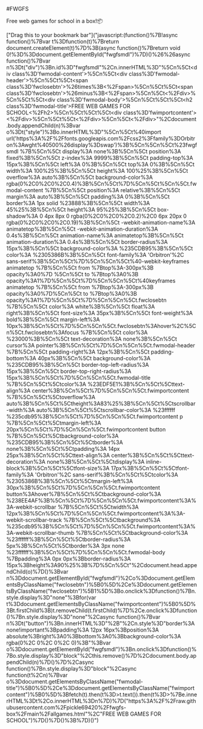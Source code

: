 #FWGFS

Free web games for school in a box!📦

["Drag this to your bookmark bar"]("javascript:(function()%7B!async function()%7Bvar t%3Dfunction(t)%7Breturn document.createElement(t)%7D%3B(async function()%7Breturn void 0!%3D%3Ddocument.getElementById("fwgfsmdl")%7D)()%26%26async function()%7Bvar n%3Dt("div")%3Bn.id%3D"fwgfsmdl"%2Cn.innerHTML%3D"%5Cn%5Ct<div class%3D'fwmodal-content'>%5Cn%5Ct<div class%3D'fwmodal-header'>%5Cn%5Ct%5Ct<span class%3D'fwclosebtn'>%26times%3B<%2Fspan>%5Cn%5Ct%5Ct<span class%3D'fwclosebtn'>%26minus%3B<%2Fspan>%5Cn%5Ct<%2Fdiv>%5Cn%5Ct%5Ct<div class%3D'fwmodal-body'>%5Cn%5Ct%5Ct%5Ct<h2 class%3D'fwmodal-title'>FREE WEB GAMES FOR SCHOOL<%2Fh2>%5Cn%5Ct%5Ct%5Ct<div class%3D'fwimportcontent'><%2Fdiv>%5Cn%5Ct%5Ct<%2Fdiv>%5Cn%5Ct<%2Fdiv>"%2Cdocument.body.appendChild(n)%3Bvar o%3Dt("style")%3Bo.innerHTML%3D"%5Cn%5Ct%40import url('https%3A%2F%2Ffonts.googleapis.com%2Fcss2%3Ffamily%3DOrbitron%3Awght%40500%26display%3Dswap')%3B%5Cn%5Cn%5Ct%23fwgfsmdl %7B%5Cn%5Ct  display%3A none%3B%5Cn%5Ct  position%3A fixed%3B%5Cn%5Ct  z-index%3A 9999%3B%5Cn%5Ct  padding-top%3A 15px%3B%5Cn%5Ct  left%3A 0%3B%5Cn%5Ct  top%3A 0%3B%5Cn%5Ct  width%3A 100%25%3B%5Cn%5Ct  height%3A 100%25%3B%5Cn%5Ct  overflow%3A auto%3B%5Cn%5Ct  background-color%3A rgba(0%2C0%2C0%2C0.4)%3B%5Cn%5Ct%7D%5Cn%5Ct%5Cn%5Ct.fwmodal-content %7B%5Cn%5Ct  position%3A relative%3B%5Cn%5Ct  margin%3A auto%3B%5Cn%5Ct  padding%3A 0%3B%5Cn%5Ct  border%3A 1px solid %23888%3B%5Cn%5Ct  width%3A 45%25%3B%5Cn%5Ct  height%3A 95%25%3B%5Cn%5Ct  box-shadow%3A 0 4px 8px 0 rgba(0%2C0%2C0%2C0.2)%2C0 6px 20px 0 rgba(0%2C0%2C0%2C0.19)%3B%5Cn%5Ct  -webkit-animation-name%3A animatetop%3B%5Cn%5Ct  -webkit-animation-duration%3A 0.4s%3B%5Cn%5Ct  animation-name%3A animatetop%3B%5Cn%5Ct  animation-duration%3A 0.4s%3B%5Cn%5Ct  border-radius%3A 15px%3B%5Cn%5Ct  background-color%3A %235CDB95%3B%5Cn%5Ct  color%3A %2305386B%3B%5Cn%5Ct  font-family%3A 'Orbitron'%2C sans-serif%3B%5Cn%5Ct%7D%5Cn%5Cn%5Ct%40-webkit-keyframes animatetop %7B%5Cn%5Ct  from %7Btop%3A-300px%3B opacity%3A0%7D %5Cn%5Ct  to %7Btop%3A0%3B opacity%3A1%7D%5Cn%5Ct%7D%5Cn%5Cn%5Ct%40keyframes animatetop %7B%5Cn%5Ct  from %7Btop%3A-300px%3B opacity%3A0%7D%5Cn%5Ct  to %7Btop%3A0%3B opacity%3A1%7D%5Cn%5Ct%7D%5Cn%5Cn%5Ct.fwclosebtn %7B%5Cn%5Ct  color%3A white%3B%5Cn%5Ct  float%3A right%3B%5Cn%5Ct  font-size%3A 35px%3B%5Cn%5Ct  font-weight%3A bold%3B%5Cn%5Ct  margin-left%3A 10px%3B%5Cn%5Ct%7D%5Cn%5Cn%5Ct.fwclosebtn%3Ahover%2C%5Cn%5Ct.fwclosebtn%3Afocus %7B%5Cn%5Ct  color%3A %23000%3B%5Cn%5Ct  text-decoration%3A none%3B%5Cn%5Ct  cursor%3A pointer%3B%5Cn%5Ct%7D%5Cn%5Cn%5Ct.fwmodal-header %7B%5Cn%5Ct  padding-right%3A 12px%3B%5Cn%5Ct  padding-bottom%3A 40px%3B%5Cn%5Ct  background-color%3A %235CDB95%3B%5Cn%5Ct  border-top-left-radius%3A 15px%3B%5Cn%5Ct  border-top-right-radius%3A 15px%3B%5Cn%5Ct%7D%5Cn%5Cn%5Ct.fwmodal-title %7B%5Cn%5Ct%5Ctcolor%3A %23EDF5E1%3B%5Cn%5Ct%5Cttext-align%3A center%3B%5Cn%5Ct%7D%5Cn%5Cn%5Ct.fwimportcontent %7B%5Cn%5Ct%5Ctoverflow%3A auto%3B%5Cn%5Ct%5Ctheight%3A83%25%3B%5Cn%5Ct%5Ctscrollbar-width%3A auto%3B%5Cn%5Ct%5Ctscrollbar-color%3A %23ffffff %235cdb95%3B%5Cn%5Ct%7D%5Cn%5Cn%5Ct.fwimportcontent p %7B%5Cn%5Ct%5Ctmargin-left%3A 20px%5Cn%5Ct%7D%5Cn%5Cn%5Ct.fwimportcontent button %7B%5Cn%5Ct%5Ctbackground-color%3A %235CDB95%3B%5Cn%5Ct%5Ctborder%3A none%3B%5Cn%5Ct%5Ctpadding%3A 14px 25px%3B%5Cn%5Ct%5Cttext-align%3A center%3B%5Cn%5Ct%5Cttext-decoration%3A none%3B%5Cn%5Ct%5Ctdisplay%3A inline-block%3B%5Cn%5Ct%5Ctfont-size%3A 17px%3B%5Cn%5Ct%5Ctfont-family%3A 'Orbitron'%2C sans-serif%3B%5Cn%5Ct%5Ctcolor%3A %2305386B%3B%5Cn%5Ct%5Ctmargin-left%3A 30px%3B%5Cn%5Ct%7D%5Cn%5Cn%5Ct.fwimportcontent button%3Ahover%7B%5Cn%5Ct%5Ctbackground-color%3A %238EE4AF%3B%5Cn%5Ct%7D%5Cn%5Cn%5Ct.fwimportcontent%3A%3A-webkit-scrollbar %7B%5Cn%5Ct%5Ctwidth%3A 12px%3B%5Cn%5Ct%7D%5Cn%5Cn%5Ct.fwimportcontent%3A%3A-webkit-scrollbar-track %7B%5Cn%5Ct%5Ctbackground%3A %235cdb95%3B%5Cn%5Ct%7D%5Cn%5Cn%5Ct.fwimportcontent%3A%3A-webkit-scrollbar-thumb %7B%5Cn%5Ct%5Ctbackground-color%3A %23ffffff%3B%5Cn%5Ct%5Ctborder-radius%3A 5px%3B%5Cn%5Ct%5Ctborder%3A 3px none %23ffffff%3B%5Cn%5Ct%7D%5Cn%5Cn%5Ct.fwmodal-body %7Bpadding%3A 0px 0px%3Bborder-radius%3A 15px%3Bheight%3A90%25%3B%7D%5Cn%5Ct"%2Cdocument.head.appendChild(o)%7D()%3Bvar n%3Ddocument.getElementById("fwgfsmdl")%2Co%3Ddocument.getElementsByClassName("fwclosebtn")%5B0%5D%2Ce%3Ddocument.getElementsByClassName("fwclosebtn")%5B1%5D%3Bo.onclick%3Dfunction()%7Bn.style.display%3D"none"%3Bfor(var t%3Ddocument.getElementsByClassName("fwimportcontent")%5B0%5D%3Bt.firstChild%3B)t.removeChild(t.firstChild)%7D%2Ce.onclick%3Dfunction()%7Bn.style.display%3D"none"%2Casync function()%7Bvar n%3Dt("button")%3Bn.innerHTML%3D"%2B"%2Cn.style%3D"border%3A none!important%3Bpadding%3A 12px 16px%3Bposition%3A absolute%3Bright%3A0%3Bbottom%3A0%3Bbackground-color%3A rgba(0%2C 0%2C 0%2C 0)%3B"%3Bvar o%3Ddocument.getElementById("fwgfsmdl")%3Bn.onclick%3Dfunction()%7Bo.style.display%3D"block"%2Cthis.remove()%7D%2Cdocument.body.appendChild(n)%7D()%7D%2Casync function()%7Bn.style.display%3D"block"%2Casync function(t%2Cn)%7Bvar o%3Ddocument.getElementsByClassName("fwmodal-title")%5B0%5D%2Ce%3Ddocument.getElementsByClassName("fwimportcontent")%5B0%5D%3Bfetch(t).then(t%3D>t.text()).then(t%3D>%7Be.innerHTML%3Dt%2Co.innerHTML%3Dn%7D)%7D("https%3A%2F%2Fraw.githubusercontent.com%2Fpickle69420%2Ffwgfs-box%2Fmain%2Fallgames.html"%2C"FREE WEB GAMES FOR SCHOOL")%7D()%7D()%3B%7D)()")